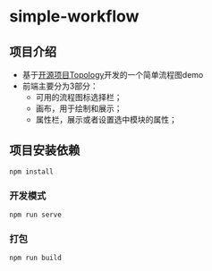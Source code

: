 # simple-workflow

## 项目介绍

- 基于[开源项目Topology](https://github.com/le5le-com/topology)开发的一个简单流程图demo
- 前端主要分为3部分：
    - 可用的流程图标选择栏；
    - 画布，用于绘制和展示；
    - 属性栏，展示或者设置选中模块的属性；

## 项目安装依赖
```
npm install
```

### 开发模式
```
npm run serve
```

### 打包
```
npm run build
```


